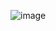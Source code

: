 ![image](https://github.com/ksw1912/JSP-BootStrap-ShoppingMall/assets/150943603/46ccc5b6-794e-499a-98aa-932ade3eb04e)
